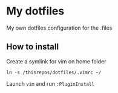 # My dotfiles
My own dotfiles configuration for the .files

## How to install
Create a symlink for vim on home folder

`ln -s /thisrepos/dotfiles/.vimrc ~/`

Launch `vim` and run `:PluginInstall`
